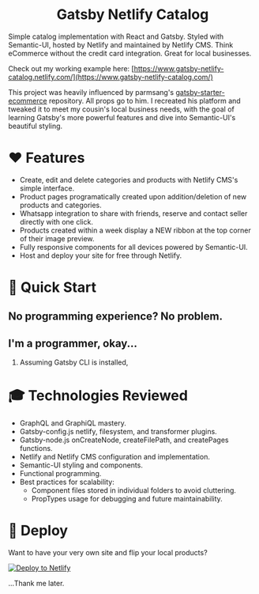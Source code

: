 <p align="center">
  <h1 align="center">Gatsby Netlify Catalog</h1>
</p>

Simple catalog implementation with React and Gatsby. Styled with Semantic-UI, hosted by Netlify and maintained by Netlify CMS. Think eCommerce without the credit card integration. Great for local businesses.

Check out my working example here: [https://www.gatsby-netlify-catalog.netlify.com/](https://www.gatsby-netlify-catalog.com/)

This project was heavily influenced by parmsang's [gatsby-starter-ecommerce](https://github.com/parmsang/gatsby-starter-ecommerce) repository. All props go to him. I recreated his platform and tweaked it to meet my cousin's local business needs, with the goal of learning Gatsby's more powerful features and dive into Semantic-UI's beautiful styling.

# ❤️ Features
- Create, edit and delete categories and products with Netlify CMS's simple interface.
- Product pages programatically created upon addition/deletion of new products and categories.
- Whatsapp integration to share with friends, reserve and contact seller directly with one click.
- Products created within a week display a NEW ribbon at the top corner of their image preview.
- Fully responsive components for all devices powered by Semantic-UI.
- Host and deploy your site for free through Netlify.

# 🏃 Quick Start

## No programming experience? No problem.

## I'm a programmer, okay...
1. Assuming Gatsby CLI is installed, 

# 🎓 Technologies Reviewed
- GraphQL and GraphiQL mastery.
- Gatsby-config.js netlify, filesystem, and transformer plugins.
- Gatsby-node.js onCreateNode, createFilePath, and createPages functions.
- Netlify and Netlify CMS configuration and implementation.
- Semantic-UI styling and components.
- Functional programming.
- Best practices for scalability:
  - Component files stored in individual folders to avoid cluttering.
  - PropTypes usage for debugging and future maintainability.


# 💫 Deploy

Want to have your very own site and flip your local products?

[![Deploy to Netlify](https://www.netlify.com/img/deploy/button.svg)](https://app.netlify.com/start/deploy?repository=https://github.com/arsantiagolopez/gatsby-netlify-catalog)

...Thank me later.